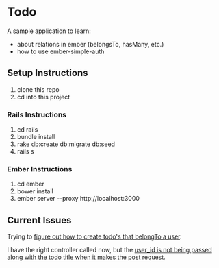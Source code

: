 # Todo

A sample application to learn:

* about relations in ember (belongsTo, hasMany, etc.)
* how to use ember-simple-auth

## Setup Instructions

1. clone this repo
2. cd into this project

### Rails Instructions

1. cd rails
2. bundle install
3. rake db:create db:migrate db:seed
4. rails s

### Ember Instructions

1. cd ember
2. bower install
3. ember server --proxy http://localhost:3000


## Current Issues

Trying to [figure out how to create todo's that belongTo a user](http://stackoverflow.com/questions/25061155/emberjs-how-to-create-a-new-belongsto-item).

I have the right controller called now, but the [user_id is not being passed along with the todo title when it makes the post request](http://stackoverflow.com/questions/25120549/ember-js-request-payload-user-id-is-null).
